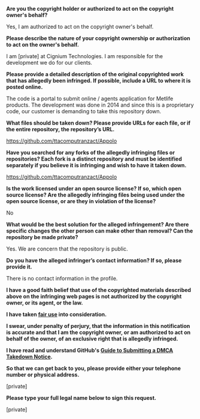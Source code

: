 **Are you the copyright holder or authorized to act on the copyright owner's behalf?**

Yes, I am authorized to act on the copyright owner's behalf.

**Please describe the nature of your copyright ownership or authorization to act on the owner's behalf.**

I am [private] at Cignium Technologies. I am responsible for the development we do for our clients.

**Please provide a detailed description of the original copyrighted work that has allegedly been infringed. If possible, include a URL to where it is posted online.**

The code is a portal to submit online / agents application for Metlife products. The development was done in 2014 and since this is a proprietary code, our customer is demanding to take this repository down.

**What files should be taken down? Please provide URLs for each file, or if the entire repository, the repository’s URL.**

https://github.com/ttacomputranzact/Appolo

**Have you searched for any forks of the allegedly infringing files or repositories? Each fork is a distinct repository and must be identified separately if you believe it is infringing and wish to have it taken down.**

https://github.com/ttacomputranzact/Appolo

**Is the work licensed under an open source license? If so, which open source license? Are the allegedly infringing files being used under the open source license, or are they in violation of the license?**

No

**What would be the best solution for the alleged infringement? Are there specific changes the other person can make other than removal? Can the repository be made private?**

Yes. We are concern that the repository is public.

**Do you have the alleged infringer’s contact information? If so, please provide it.**

There is no contact information in the profile.

**I have a good faith belief that use of the copyrighted materials described above on the infringing web pages is not authorized by the copyright owner, or its agent, or the law.**

**I have taken <a href="https://www.lumendatabase.org/topics/22">fair use</a> into consideration.**

**I swear, under penalty of perjury, that the information in this notification is accurate and that I am the copyright owner, or am authorized to act on behalf of the owner, of an exclusive right that is allegedly infringed.**

**I have read and understand GitHub's <a href="https://help.github.com/articles/guide-to-submitting-a-dmca-takedown-notice/">Guide to Submitting a DMCA Takedown Notice</a>.**

**So that we can get back to you, please provide either your telephone number or physical address.**

[private]

**Please type your full legal name below to sign this request.**

[private]
